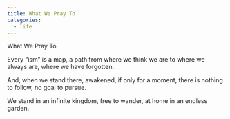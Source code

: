 ```yaml
---
title: What We Pray To
categories:
  - life
---
```


What We Pray To

Every “ism”
is a map,
a path
from where we think we are
to where we always are,
where we have forgotten.

And, when we stand there,
awakened,
if only for a moment,
there is nothing to follow,
no goal to pursue.

We stand
in an infinite kingdom,
free to wander,
at home
in an endless garden.
